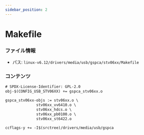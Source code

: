 ```yaml
---
sidebar_position: 2
---
```

# Makefile

### ファイル情報

- パス: `linux-v6.12/drivers/media/usb/gspca/stv06xx/Makefile`

### コンテンツ

```txt
# SPDX-License-Identifier: GPL-2.0
obj-$(CONFIG_USB_STV06XX) += gspca_stv06xx.o

gspca_stv06xx-objs := stv06xx.o \
		      stv06xx_vv6410.o \
		      stv06xx_hdcs.o \
		      stv06xx_pb0100.o \
		      stv06xx_st6422.o

ccflags-y += -I$(srctree)/drivers/media/usb/gspca


```
